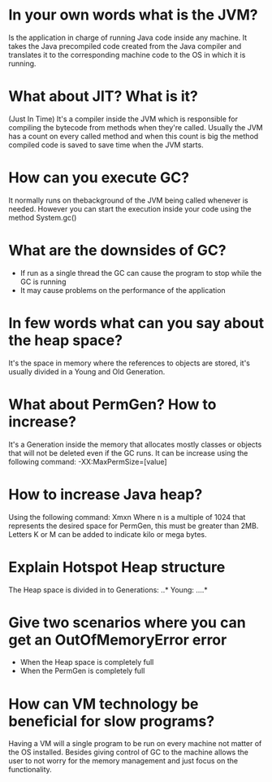 # In your own words what is the JVM?

Is the application in charge of running Java code inside any machine.
It takes the Java precompiled code created from the Java compiler and translates it to the corresponding machine code to the OS in which it is running.

# What about JIT? What is it?

(Just In Time) It's a compiler inside the JVM which is responsible for compiling the bytecode from methods when they're called. Usually the JVM has a count on every called method and when this count is big the method compiled code is saved to save time when the JVM starts.

# How can you execute GC?

It normally runs on thebackground of the JVM being called whenever is needed.
However you can start the execution inside your code using the method System.gc()

# What are the downsides of GC?

* If run as a single thread the GC can cause the program to stop while the GC is running
* It may cause problems on the performance of the application 

# In few words what can you say about the heap space?

It's the space in memory where the references to objects are stored, it's usually divided in a Young and Old Generation.

# What about PermGen? How to increase?

It's a Generation inside the memory that allocates mostly classes or objects that will not be deleted even if the GC runs.
It can be increase using the following command: -XX:MaxPermSize=[value]

# How to increase Java heap?

Using the following command: Xmxn
Where n is a multiple of 1024 that represents the desired space for PermGen, this must be greater than 2MB. Letters K or M can be added to indicate kilo or mega bytes.

# Explain Hotspot Heap structure

The Heap space is divided in to Generations:
..* Young: 
....* 

# Give two scenarios where you can get an OutOfMemoryError error

* When the Heap space is completely full
* When the PermGen is completely full

# How can VM technology be beneficial for slow programs? 

Having a VM will a single program to be run on every machine not matter of the OS installed. Besides giving control of GC to the machine allows the user to not worry for the memory management and just focus on the functionality.
